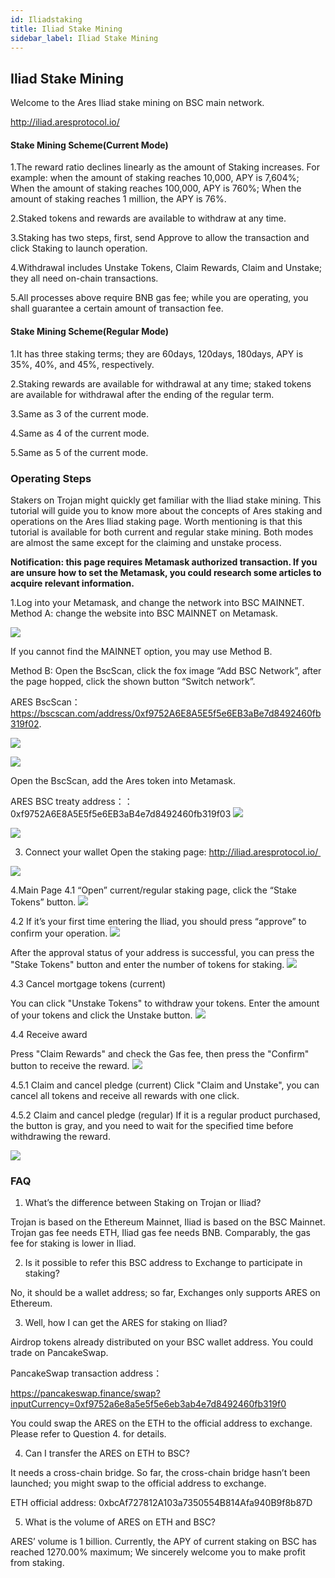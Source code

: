```yaml
---
id: Iliadstaking
title: Iliad Stake Mining
sidebar_label: Iliad Stake Mining
---
```


## Iliad Stake Mining 

Welcome to the Ares Iliad stake mining on BSC main network. 

http://iliad.aresprotocol.io/

#### Stake Mining Scheme(Current Mode)

1.The reward ratio declines linearly as the amount of Staking increases. For example: when the amount of staking reaches 10,000, APY is 7,604%; When the amount of staking reaches 100,000, APY is 760%; When the amount of staking reaches 1 million, the APY is 76%.

2.Staked tokens and rewards are available to withdraw at any time.

3.Staking has two steps, first, send Approve to allow the transaction and click Staking to launch operation.

4.Withdrawal includes Unstake Tokens, Claim Rewards, Claim and Unstake; they all need on-chain transactions.

5.All processes above require BNB gas fee; while you are operating, you shall guarantee a certain amount of transaction fee.

#### Stake Mining Scheme(Regular Mode)
1.It has three staking terms; they are 60days, 120days, 180days, APY is 35%, 40%, and 45%, respectively.

2.Staking rewards are available for withdrawal at any time; staked tokens are available for withdrawal after the ending of the regular term.

3.Same as 3 of the current mode.

4.Same as 4 of the current mode.

5.Same as 5 of the current mode.



### Operating Steps

Stakers on Trojan might quickly get familiar with the Iliad stake mining. This tutorial will guide you to know more about the concepts of Ares staking and operations on the Ares Iliad staking page. Worth mentioning is that this tutorial is available for both current and regular stake mining. Both modes are almost the same except for the claiming and unstake process.

**Notification: this page requires Metamask authorized transaction. If you are unsure how to set the Metamask, you could research some articles to acquire relevant information.**

1.Log into your Metamask, and change the network into BSC MAINNET.
Method A: change the website into BSC MAINNET on Metamask.

![](assets/build/10.png)

If you cannot find the MAINNET option, you may use Method B.

Method B: Open the BscScan, click the fox image “Add BSC Network”, after the page hopped, click the shown button “Switch network”.

ARES BscScan：https://bscscan.com/address/0xf9752A6E8A5E5f5e6EB3aBe7d8492460fb319f02. 

![](assets/build/11.png)

![](assets/build/12.png)

Open the BscScan, add the Ares token into Metamask.

ARES BSC treaty address：：0xf9752A6E8A5E5f5e6EB3aB4e7d8492460fb319f03
![](assets/build/13.png)

![](assets/build/14.png)

3. Connect your wallet
Open the staking page:
http://iliad.aresprotocol.io/ 

![](assets/build/15.png)


4.Main Page
4.1 “Open” current/regular staking page, click the “Stake Tokens” button.
![](assets/build/16.png)

4.2 If it’s your first time entering the Iliad, you should press “approve” to confirm your operation.
![](assets/build/17.png)

After the approval status of your address is successful, you can press the "Stake Tokens" button and enter the number of tokens for staking.
![](assets/build/18.png)

4.3 Cancel mortgage tokens (current)

You can click "Unstake Tokens" to withdraw your tokens. Enter the amount of your tokens and click the Unstake button.
![](assets/build/19.png)

4.4 Receive award

Press "Claim Rewards" and check the Gas fee, then press the "Confirm" button to receive the reward.
![](assets/build/20.png)

4.5.1 Claim and cancel pledge (current) Click "Claim and Unstake", you can cancel all tokens and receive all rewards with one click.

4.5.2 Claim and cancel pledge (regular) If it is a regular product purchased, the button is gray, and you need to wait for the specified time before withdrawing the reward.

![](assets/build/21.png)


### FAQ
1. What’s the difference between Staking on Trojan or Iliad?

Trojan is based on the Ethereum Mainnet, Iliad is based on the BSC Mainnet.
Trojan gas fee needs ETH, Iliad gas fee needs BNB.
Comparably, the gas fee for staking is lower in Iliad.

2. Is it possible to refer this BSC address to Exchange to participate in staking?

No, it should be a wallet address; so far, Exchanges only supports ARES on Ethereum.

3. Well, how I can get the ARES for staking on Iliad?

Airdrop tokens already distributed on your BSC wallet address.
You could trade on PancakeSwap.

PancakeSwap transaction address：

https://pancakeswap.finance/swap?inputCurrency=0xf9752a6e8a5e5f5e6eb3ab4e7d8492460fb319f0

You could swap the ARES on the ETH to the official address to exchange. Please refer to Question 4. for details.

4. Can I transfer the ARES on ETH to BSC?

It needs a cross-chain bridge. So far, the cross-chain bridge hasn’t been launched; you might swap to the official address to exchange.

ETH official address: 0xbcAf727812A103a7350554B814Afa940B9f8b87D

5. What is the volume of ARES on ETH and BSC?

ARES’ volume is 1 billion.
Currently, the APY of current staking on BSC has reached 1270.00% maximum; We sincerely welcome you to make profit from staking.